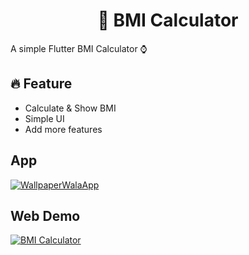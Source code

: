 <h1 align="center"> 🧮 BMI Calculator</h1>

A simple Flutter BMI Calculator ⌚

<h2>🔥 Feature</h2>

- Calculate & Show BMI
- Simple UI
- Add more features


## App 
[![WallpaperWalaApp](https://img.shields.io/badge/Apk-WallpaperApp-informational?style=flat&logo=Android&color=ffcc00)]()


## Web Demo
[![BMI Calculator](https://img.shields.io/badge/Web-WallpaperApp-informational?style=flat&logo=flutter&color=673ab7)](https://diphire.github.io/bmi/)
